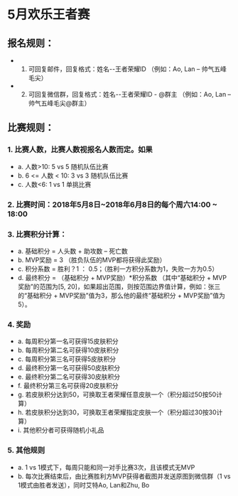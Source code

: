 # 5月欢乐王者赛
## 报名规则：
* 1.	可回复邮件，回复格式：姓名--王者荣耀ID （例如：Ao, Lan – 帅气五峰毛尖）
* 2.	可回复微信群，回复格式：姓名--王者荣耀ID - @群主 （例如：Ao, Lan – 帅气五峰毛尖@群主）
## 比赛规则：
### 1.	比赛人数，比赛人数视报名人数而定。如果
* a.	人数>10: 5 vs 5 随机队伍比赛
* b.	6 <= 人数 < 10: 3 vs 3 随机队伍比赛
* c.	人数<6: 1 vs 1 单挑比赛
### 2.	比赛时间：2018年5月8日~2018年6月8日的每个周六14:00 ~ 18:00
### 3.	比赛积分计算：
* a.	基础积分 = 人头数 + 助攻数 – 死亡数
* b.	MVP奖励 = 3 （胜负队伍的MVP都将获得此奖励）
* c.	积分系数 = 胜利？1 ： 0.5；（胜利一方积分系数为1，失败一方为0.5）
* d.	最终积分 = （基础积分 + MVP奖励）*积分系数 （其中“基础积分 + MVP奖励”的范围为[5, 20]，如果超出范围，则按范围边界值计算，例如：张三的“基础积分 + MVP奖励”值为3，那么他的最终“基础积分 + MVP奖励”值为5）。
### 4.	奖励
* a.	每周积分第一名可获得15皮肤积分
* b.	每周积分第二名可获得10皮肤积分
* c.	每周积分第三名可获得5皮肤积分
* d.	最终积分第一名可获得50皮肤积分
* e.	最终积分第二名可获得30皮肤积分
* f.	最终积分第三名可获得20皮肤积分
* g.	若皮肤积分达到50，可换取王者荣耀任意皮肤一个（积分超过50按50计算）
* h.	若皮肤积分达到30，可换取王者荣耀指定皮肤一个（积分超过30按30计算）
* i.	其他积分者可获得随机小礼品
### 5.	其他规则
* a.	1 vs 1模式下，每周只能和同一对手比赛3次，且该模式无MVP
* b.	每次比赛结束后，由比赛胜利方MVP获得者截图并发送原图到微信群（1 vs 1模式由胜者发送），同时艾特Ao, Lan和Zhu, Bo
